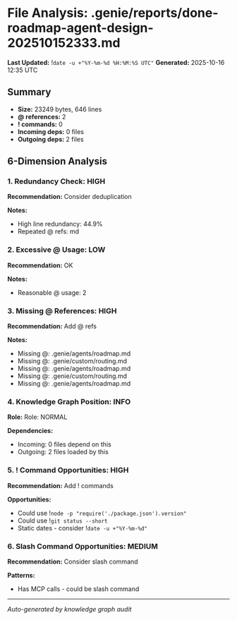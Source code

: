 # File Analysis: .genie/reports/done-roadmap-agent-design-202510152333.md
**Last Updated:** !`date -u +"%Y-%m-%d %H:%M:%S UTC"`
**Generated:** 2025-10-16 12:35 UTC

## Summary

- **Size:** 23249 bytes, 646 lines
- **@ references:** 2
- **! commands:** 0
- **Incoming deps:** 0 files
- **Outgoing deps:** 2 files

## 6-Dimension Analysis

### 1. Redundancy Check: HIGH

**Recommendation:** Consider deduplication

**Notes:**
- High line redundancy: 44.9%
- Repeated @ refs: md

### 2. Excessive @ Usage: LOW

**Recommendation:** OK

**Notes:**
- Reasonable @ usage: 2

### 3. Missing @ References: HIGH

**Recommendation:** Add @ refs

**Notes:**
- Missing @: .genie/agents/roadmap.md
- Missing @: .genie/custom/routing.md
- Missing @: .genie/agents/roadmap.md
- Missing @: .genie/custom/routing.md
- Missing @: .genie/agents/roadmap.md

### 4. Knowledge Graph Position: INFO

**Role:** Role: NORMAL

**Dependencies:**
- Incoming: 0 files depend on this
- Outgoing: 2 files loaded by this

### 5. ! Command Opportunities: HIGH

**Recommendation:** Add ! commands

**Opportunities:**
- Could use !`node -p "require('./package.json').version"`
- Could use !`git status --short`
- Static dates - consider !`date -u +"%Y-%m-%d"`

### 6. Slash Command Opportunities: MEDIUM

**Recommendation:** Consider slash command

**Patterns:**
- Has MCP calls - could be slash command

---

*Auto-generated by knowledge graph audit*
